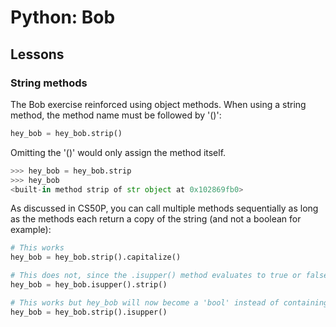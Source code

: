 # Python: Bob

## Lessons

### String methods
The Bob exercise reinforced using object methods. When using a string method, the method name must be followed by '()':

```python
hey_bob = hey_bob.strip()
```

Omitting the '()' would only assign the method itself.

```python
>>> hey_bob = hey_bob.strip
>>> hey_bob
<built-in method strip of str object at 0x102869fb0>
```

As discussed in CS50P, you can call multiple methods sequentially as long as the methods each return a copy of the string (and not a boolean for example):

```python
# This works
hey_bob = hey_bob.strip().capitalize()

# This does not, since the .isupper() method evaluates to true or false, making hey_bob of type 'bool' before calling .strip(). 
hey_bob = hey_bob.isupper().strip()

# This works but hey_bob will now become a 'bool' instead of containing the original string
hey_bob = hey_bob.strip().isupper()
```
